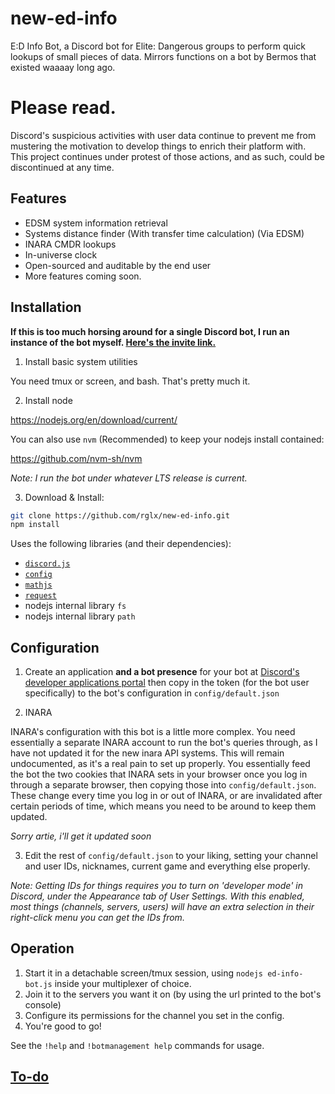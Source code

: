 # new-ed-info

E:D Info Bot, a Discord bot for Elite: Dangerous groups to perform quick lookups of small pieces of data. Mirrors functions on a bot by Bermos that existed waaaay long ago.

# Please read.

Discord's suspicious activities with user data continue to prevent me from mustering the motivation to develop things to enrich their platform with. This project continues under protest of those actions, and as such, could be discontinued at any time.

## Features

- EDSM system information retrieval
- Systems distance finder (With transfer time calculation) (Via EDSM)
- INARA CMDR lookups
- In-universe clock
- Open-sourced and auditable by the end user
- More features coming soon.

## Installation

**If this is too much horsing around for a single Discord bot, I run an instance of the bot myself. [Here's the invite link.](<https://discord.com/oauth2/authorize?client_id=421397320907620362&permissions=2415935520&scope=applications.commands%20bot>)**

1. Install basic system utilities

You need tmux or screen, and bash. That's pretty much it.

2. Install node

https://nodejs.org/en/download/current/

You can also use ```nvm``` (Recommended) to keep your nodejs install contained:

https://github.com/nvm-sh/nvm

*Note: I run the bot under whatever LTS release is current.*

3. Download & Install:

```bash
git clone https://github.com/rglx/new-ed-info.git
npm install
```

Uses the following libraries (and their dependencies):
- [`discord.js`](<https://discord.js.org/>)
- [`config`](<https://www.npmjs.com/package/config>)
- [`mathjs`](<https://www.npmjs.com/package/mathjs>)
- [`request`](<https://www.npmjs.com/package/request>)
- nodejs internal library `fs`
- nodejs internal library `path`

## Configuration

1. Create an application **and a bot presence** for your bot at [Discord's developer applications portal](<https://discordapp.com/developers/applications/me>) then copy in the token (for the bot user specifically) to the bot's configuration in `config/default.json`

2. INARA

INARA's configuration with this bot is a little more complex. You need essentially a separate INARA account to run the bot's queries through, as I have not updated it for the new inara API systems. This will remain undocumented, as it's a real pain to set up properly. You essentially feed the bot the two cookies that INARA sets in your browser once you log in through a separate browser, then copying those into `config/default.json`. These change every time you log in or out of INARA, or are invalidated after certain periods of time, which means you need to be around to keep them updated.

*Sorry artie, i'll get it updated soon*

3. Edit the rest of `config/default.json` to your liking, setting your channel and user IDs, nicknames, current game and everything else properly.

*Note: Getting IDs for things requires you to turn on 'developer mode' in Discord, under the Appearance tab of User Settings. With this enabled, most things (channels, servers, users) will have an extra selection in their right-click menu you can get the IDs from.*

## Operation
1. Start it in a detachable screen/tmux session, using `nodejs ed-info-bot.js` inside your multiplexer of choice.
2. Join it to the servers you want it on (by using the url printed to the bot's console)
5. Configure its permissions for the channel you set in the config.
3. You're good to go!

See the `!help` and `!botmanagement help` commands for usage.

## [To-do](/../../issues?q=label%3Aenhancement)


